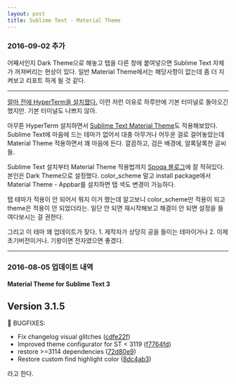 ```yaml
---
layout: post
title: Sublime Text - Material Theme
---
```


### 2016-09-02 추가

어째서인지 Dark Theme으로 해놓고 탭을 다른 창에 붙여넣으면 Sublime Text 자체가 꺼져버리는 현상이 있다. 일반 Material Theme에서는 해당사항이 없는데 좀 더 지켜보고 리포트 하게 될 것 같다.

------

[얼마 전에 HyperTerm을 설치했다.](http://canorus.github.io/2016/08/03/HyperTerm을-설치해보았다) 이런 저런 이유로 하루만에 기본 터미널로 돌아오긴 했지만. 기본 터미널도 나쁘지 않아.

아무튼 HyperTerm 설치하면서 [Sublime Text Material Theme](http://equinsuocha.io/material-theme/)도 적용해보았다. Sublime Text에 마음에 드는 테마가 없어서 대충 아무거나 어두운 걸로 걸어놓았는데 Material Theme 적용하면서 꽤 마음에 든다. 깔끔하고, 검은 배경에, 알록달록한 글씨들.

Sublime Text 설치부터 Material Theme 적용법까지 [Spoqa 블로그](https://spoqa.github.io/2015/11/11/install-sublime-text.html)에 잘 적혀있다. 본인은 Dark Theme으로 설정했다. color_scheme 말고 install package에서 Material Theme - Appbar를 설치하면 탭 색도 변경이 가능하다.

탭 테마가 적용이 안 되어서 뭐지 이거 했는데 알고보니 color_scheme만 적용이 되고 theme은 적용이 안 되었더라는. 일단 안 되면 재시작해보고 해결이 안 되면 설정을 들여다보시는 걸 권한다.

그리고 이 테마 꽤 업데이트가 잦다. 1. 제작자가 상당히 공을 들이는 테마이거나 2. 이제 초기버전이거나. 기왕이면 전자였으면 좋겠다.

------

### 2016-08-05 업데이트 내역



  #### Material Theme for Sublime Text 3

  ## Version 3.1.5

  📣 BUGFIXES:

- Fix changelog visual glitches ([cdfe22f](https://github.com/equinusocio/material-theme/commit/cdfe22f))
- Improved theme configurator for ST < 3119 ([f7764fd](https://github.com/equinusocio/material-theme/commit/f7764fd))
- restore >=3114 dependencies ([72d80e9](https://github.com/equinusocio/material-theme/commit/72d80e9))
- Restore custom find highlight color ([8dc4ab3](https://github.com/equinusocio/material-theme/commit/8dc4ab3))



라고 한다.